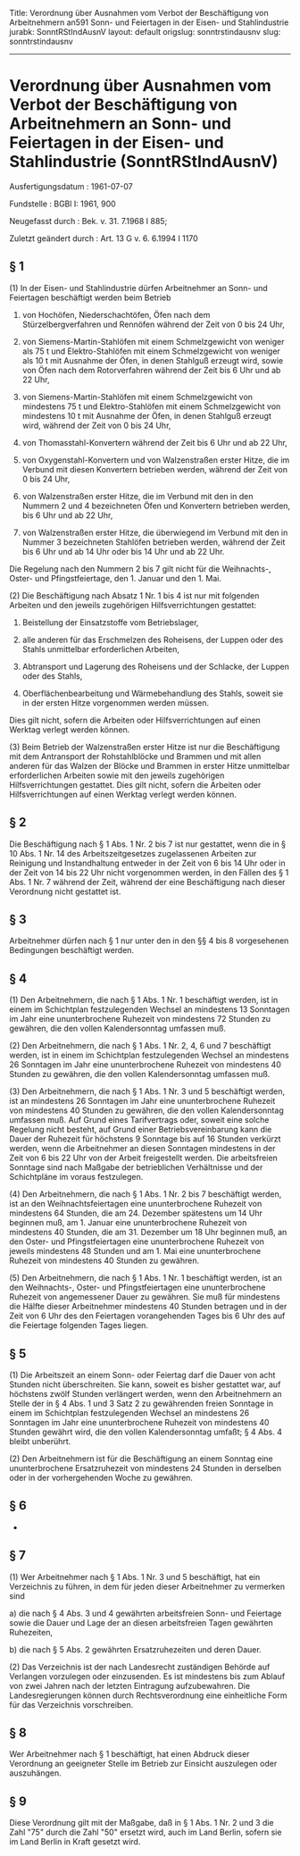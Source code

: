 Title: Verordnung über Ausnahmen vom Verbot der Beschäftigung von Arbeitnehmern an591
  Sonn- und Feiertagen in der Eisen- und Stahlindustrie
jurabk: SonntRStIndAusnV
layout: default
origslug: sonntrstindausnv
slug: sonntrstindausnv

---

# Verordnung über Ausnahmen vom Verbot der Beschäftigung von Arbeitnehmern an Sonn- und Feiertagen in der Eisen- und Stahlindustrie (SonntRStIndAusnV)

Ausfertigungsdatum
:   1961-07-07

Fundstelle
:   BGBl I: 1961, 900

Neugefasst durch
:   Bek. v. 31. 7.1968 I 885;

Zuletzt geändert durch
:   Art. 13 G v. 6. 6.1994 I 1170


## § 1

(1) In der Eisen- und Stahlindustrie dürfen Arbeitnehmer an Sonn- und
Feiertagen beschäftigt werden beim Betrieb

1.  von Hochöfen, Niederschachtöfen, Öfen nach dem Stürzelbergverfahren
    und Rennöfen während der Zeit von 0 bis 24 Uhr,


2.  von Siemens-Martin-Stahlöfen mit einem Schmelzgewicht von weniger als
    75 t und Elektro-Stahlöfen mit einem Schmelzgewicht von weniger als 10
    t mit Ausnahme der Öfen, in denen Stahlguß erzeugt wird, sowie von
    Öfen nach dem Rotorverfahren während der Zeit bis 6 Uhr und ab 22 Uhr,


3.  von Siemens-Martin-Stahlöfen mit einem Schmelzgewicht von mindestens
    75 t und Elektro-Stahlöfen mit einem Schmelzgewicht von mindestens 10
    t mit Ausnahme der Öfen, in denen Stahlguß erzeugt wird, während der
    Zeit von 0 bis 24 Uhr,


4.  von Thomasstahl-Konvertern während der Zeit bis 6 Uhr und ab 22 Uhr,


5.  von Oxygenstahl-Konvertern und von Walzenstraßen erster Hitze, die im
    Verbund mit diesen Konvertern betrieben werden, während der Zeit von 0
    bis 24 Uhr,


6.  von Walzenstraßen erster Hitze, die im Verbund mit den in den Nummern
    2 und 4 bezeichneten Öfen und Konvertern betrieben werden, bis 6 Uhr
    und ab 22 Uhr,


7.  von Walzenstraßen erster Hitze, die überwiegend im Verbund mit den in
    Nummer 3 bezeichneten Stahlöfen betrieben werden, während der Zeit bis
    6 Uhr und ab 14 Uhr oder bis 14 Uhr und ab 22 Uhr.



Die Regelung nach den Nummern 2 bis 7 gilt nicht für die Weihnachts-,
Oster- und Pfingstfeiertage, den 1. Januar und den 1. Mai.

(2) Die Beschäftigung nach Absatz 1 Nr. 1 bis 4 ist nur mit folgenden
Arbeiten und den jeweils zugehörigen Hilfsverrichtungen gestattet:

1.  Beistellung der Einsatzstoffe vom Betriebslager,


2.  alle anderen für das Erschmelzen des Roheisens, der Luppen oder des
    Stahls unmittelbar erforderlichen Arbeiten,


3.  Abtransport und Lagerung des Roheisens und der Schlacke, der Luppen
    oder des Stahls,


4.  Oberflächenbearbeitung und Wärmebehandlung des Stahls, soweit sie in
    der ersten Hitze vorgenommen werden müssen.



Dies gilt nicht, sofern die Arbeiten oder Hilfsverrichtungen auf einen
Werktag verlegt werden können.

(3) Beim Betrieb der Walzenstraßen erster Hitze ist nur die
Beschäftigung mit dem Antransport der Rohstahlblöcke und Brammen und
mit allen anderen für das Walzen der Blöcke und Brammen in erster
Hitze unmittelbar erforderlichen Arbeiten sowie mit den jeweils
zugehörigen Hilfsverrichtungen gestattet. Dies gilt nicht, sofern die
Arbeiten oder Hilfsverrichtungen auf einen Werktag verlegt werden
können.


## § 2

Die Beschäftigung nach § 1 Abs. 1 Nr. 2 bis 7 ist nur gestattet, wenn
die in § 10 Abs. 1 Nr. 14 des Arbeitszeitgesetzes zugelassenen
Arbeiten zur Reinigung und Instandhaltung entweder in der Zeit von 6
bis 14 Uhr oder in der Zeit von 14 bis 22 Uhr nicht vorgenommen
werden, in den Fällen des § 1 Abs. 1 Nr. 7 während der Zeit, während
der eine Beschäftigung nach dieser Verordnung nicht gestattet ist.


## § 3

Arbeitnehmer dürfen nach § 1 nur unter den in den §§ 4 bis 8
vorgesehenen Bedingungen beschäftigt werden.


## § 4

(1) Den Arbeitnehmern, die nach § 1 Abs. 1 Nr. 1 beschäftigt werden,
ist in einem im Schichtplan festzulegenden Wechsel an mindestens 13
Sonntagen im Jahr eine ununterbrochene Ruhezeit von mindestens 72
Stunden zu gewähren, die den vollen Kalendersonntag umfassen muß.

(2) Den Arbeitnehmern, die nach § 1 Abs. 1 Nr. 2, 4, 6 und 7
beschäftigt werden, ist in einem im Schichtplan festzulegenden Wechsel
an mindestens 26 Sonntagen im Jahr eine ununterbrochene Ruhezeit von
mindestens 40 Stunden zu gewähren, die den vollen Kalendersonntag
umfassen muß.

(3) Den Arbeitnehmern, die nach § 1 Abs. 1 Nr. 3 und 5 beschäftigt
werden, ist an mindestens 26 Sonntagen im Jahr eine ununterbrochene
Ruhezeit von mindestens 40 Stunden zu gewähren, die den vollen
Kalendersonntag umfassen muß. Auf Grund eines Tarifvertrags oder,
soweit eine solche Regelung nicht besteht, auf Grund einer
Betriebsvereinbarung kann die Dauer der Ruhezeit für höchstens 9
Sonntage bis auf 16 Stunden verkürzt werden, wenn die Arbeitnehmer an
diesen Sonntagen mindestens in der Zeit von 6 bis 22 Uhr von der
Arbeit freigestellt werden. Die arbeitsfreien Sonntage sind nach
Maßgabe der betrieblichen Verhältnisse und der Schichtpläne im voraus
festzulegen.

(4) Den Arbeitnehmern, die nach § 1 Abs. 1 Nr. 2 bis 7 beschäftigt
werden, ist an den Weihnachtsfeiertagen eine ununterbrochene Ruhezeit
von mindestens 64 Stunden, die am 24. Dezember spätestens um 14 Uhr
beginnen muß, am 1. Januar eine ununterbrochene Ruhezeit von
mindestens 40 Stunden, die am 31. Dezember um 18 Uhr beginnen muß, an
den Oster- und Pfingstfeiertagen eine ununterbrochene Ruhezeit von
jeweils mindestens 48 Stunden und am 1. Mai eine ununterbrochene
Ruhezeit von mindestens 40 Stunden zu gewähren.

(5) Den Arbeitnehmern, die nach § 1 Abs. 1 Nr. 1 beschäftigt werden,
ist an den Weihnachts-, Oster- und Pfingstfeiertagen eine
ununterbrochene Ruhezeit von angemessener Dauer zu gewähren. Sie muß
für mindestens die Hälfte dieser Arbeitnehmer mindestens 40 Stunden
betragen und in der Zeit von 6 Uhr des den Feiertagen vorangehenden
Tages bis 6 Uhr des auf die Feiertage folgenden Tages liegen.


## § 5

(1) Die Arbeitszeit an einem Sonn- oder Feiertag darf die Dauer von
acht Stunden nicht überschreiten. Sie kann, soweit es bisher gestattet
war, auf höchstens zwölf Stunden verlängert werden, wenn den
Arbeitnehmern an Stelle der in § 4 Abs. 1 und 3 Satz 2 zu gewährenden
freien Sonntage in einem im Schichtplan festzulegenden Wechsel an
mindestens 26 Sonntagen im Jahr eine ununterbrochene Ruhezeit von
mindestens 40 Stunden gewährt wird, die den vollen Kalendersonntag
umfaßt; § 4 Abs. 4 bleibt unberührt.

(2) Den Arbeitnehmern ist für die Beschäftigung an einem Sonntag eine
ununterbrochene Ersatzruhezeit von mindestens 24 Stunden in derselben
oder in der vorhergehenden Woche zu gewähren.


## § 6

-


## § 7

(1) Wer Arbeitnehmer nach § 1 Abs. 1 Nr. 3 und 5 beschäftigt, hat ein
Verzeichnis zu führen, in dem für jeden dieser Arbeitnehmer zu
vermerken sind

a)  die nach § 4 Abs. 3 und 4 gewährten arbeitsfreien Sonn- und Feiertage
    sowie die Dauer und Lage der an diesen arbeitsfreien Tagen gewährten
    Ruhezeiten,


b)  die nach § 5 Abs. 2 gewährten Ersatzruhezeiten und deren Dauer.




(2) Das Verzeichnis ist der nach Landesrecht zuständigen Behörde auf
Verlangen vorzulegen oder einzusenden. Es ist mindestens bis zum
Ablauf von zwei Jahren nach der letzten Eintragung aufzubewahren. Die
Landesregierungen können durch Rechtsverordnung eine einheitliche Form
für das Verzeichnis vorschreiben.


## § 8

Wer Arbeitnehmer nach § 1 beschäftigt, hat einen Abdruck dieser
Verordnung an geeigneter Stelle im Betrieb zur Einsicht auszulegen
oder auszuhängen.


## § 9

Diese Verordnung gilt mit der Maßgabe, daß in § 1 Abs. 1 Nr. 2 und 3
die Zahl "75" durch die Zahl "50" ersetzt wird, auch im Land Berlin,
sofern sie im Land Berlin in Kraft gesetzt wird.

